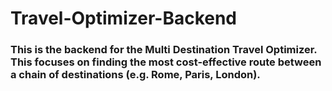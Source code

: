 # Travel-Optimizer-Backend
### This is the backend for the Multi Destination Travel Optimizer. This focuses on finding the most cost-effective route between a chain of destinations (e.g. Rome, Paris, London).
